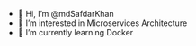 - 👋 Hi, I’m @mdSafdarKhan
- 👀 I’m interested in Microservices Architecture
- 🌱 I’m currently learning Docker
